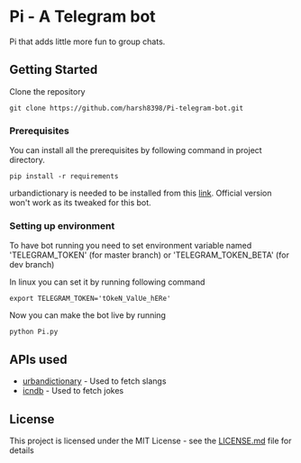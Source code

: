 # Pi - A Telegram bot

Pi that adds little more fun to group chats.

## Getting Started

Clone the repository

```
git clone https://github.com/harsh8398/Pi-telegram-bot.git
```

### Prerequisites

You can install all the prerequisites by following command in project directory.

```
pip install -r requirements
```

urbandictionary is needed to be installed from this [link](https://github.com/harsh8398/urbandictionary-py). Official version won't work as its tweaked for this bot.

### Setting up environment

To have bot running you need to set environment variable named 'TELEGRAM_TOKEN' (for master branch) or 'TELEGRAM_TOKEN_BETA' (for dev branch)

In linux you can set it by running following command

```
export TELEGRAM_TOKEN='tOkeN_ValUe_hERe'
```

Now you can make the bot live by running
```
python Pi.py
```

## APIs used

* [urbandictionary](https://www.urbandictionary.com/) - Used to fetch slangs
* [icndb](http://www.icndb.com/api/) - Used to fetch jokes

## License

This project is licensed under the MIT License - see the [LICENSE.md](LICENSE.md) file for details
